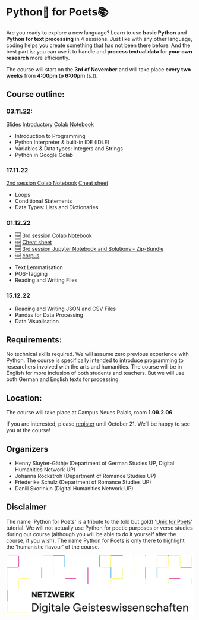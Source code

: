 # Python🐍 for Poets📚

Are you ready to explore a new language? Learn to use **basic Python** and **Python for text processing** in 4 sessions. Just like with any other language, coding helps you create something that has not been there before. And the best part is: you can use it to handle and **process textual data** for **your own research** more efficiently. 

The course will start on the **3rd of November** and will take place **every two weeks** from **4:00pm to 6:00pm** (s.t).

## Course outline:

### 03.11.22:

[Slides](https://docs.google.com/presentation/d/1Snl7SSZqEDokU-eFD1vrR73pQC2dS8709B2Z1xaIDKw/edit?usp=sharing)
[Introductory Colab Notebook](https://colab.research.google.com/drive/1FUSgW5i2s95KP_bMBObZQdSuQFRpP7QF?usp=sharing#scrollTo=5fCEDCU_qrC0)

* Introduction to Programming
* Python Interpreter & built-in IDE (IDLE)
* Variables & Data types: Integers and Strings
* Python in Google Colab

### 17.11.22

[2nd session Colab Notebook](https://colab.research.google.com/drive/1kT2D5Wv9gJFlswL_Jrgfse6TduOsohDu#scrollTo=6596eba5)
[Cheat sheet](https://gitup.uni-potsdam.de/sluytergaeth/python-mini-course/-/raw/session-2/cheatsheet2-fs.pdf?inline=false)

* Loops
* Conditional Statements
* Data Types: Lists and Dictionaries

### 01.12.22

- 🆕 [3rd session Colab Notebook](https://colab.research.google.com/drive/1nToyja4cJg2mGQPqrKNtRuO2NDjHYQQB?usp=sharing)
- 🆕 [Cheat sheet](cheatsheet3.pdf)
- 🆕 [3rd session Jupyter Notebook and Solutions - Zip-Bundle](notebook.zip)
- 🆕 [corpus](corpus.zip)

* Text Lemmatisation
* POS-Tagging
* Reading and Writing Files

### 15.12.22

* Reading and Writing JSON and CSV Files
* Pandas for Data Processing
* Data Visualisation

## Requirements:

No technical skills required. We will assume zero previous experience with Python. The course is specifically intended to introduce programming to researchers involved with the arts and humanities. The course will be in English for more inclusion of both students and teachers. But we will use both German and English texts for processing.

## Location:

The course will take place at Campus Neues Palais, room **1.09.2.06**

If you are interested, please [register](https://moodle2.uni-potsdam.de/course/view.php?id=34686) until October 21. We’ll be happy to see you at the course!

## Organizers

* Henny Sluyter-Gäthje (Department of German Studies UP, Digital Humanities Network UP)
* Johanna Rockstroh (Department of Romance Studies UP)
* Friederike Schulz (Department of Romance Studies UP)
* Daniil Skorinkin (Digital Humanities Network UP)

## Disclaimer 

The name 'Python for Poets' is a tribute to the (old but gold) '[Unix for Poets](https://www.cs.upc.edu/~padro/Unixforpoets.pdf)' tutorial. We will not actually use Python for poetic purposes or verse studies during our course (although you will be able to do it yourself after the course, if you wish). The name Python for Poets is only there to highlight the 'humanistic flavour' of the course. 

![netzwerk_logo_larger.png](netzwerk_logo_larger.png)
